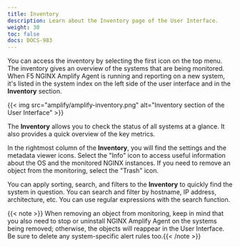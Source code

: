 ```yaml
---
title: Inventory
description: Learn about the Inventory page of the User Interface.
weight: 30
toc: false
docs: DOCS-983
---
```



You can access the inventory by selecting the first icon on the top menu. The inventory gives an overview of the systems that are being monitored. When F5 NGINX Amplify Agent is running and reporting on a new system, it's listed in the system index on the left side of the user interface and in the **Inventory** section.

{{< img src="amplify/amplify-inventory.png" alt="Inventory section of the User Interface" >}}

The **Inventory** allows you to check the status of all systems at a glance. It also provides a quick overview of the key metrics.

In the rightmost column of the **Inventory**, you will find the settings and the metadata viewer icons. Select the "Info" icon to access useful information about the OS and the monitored NGINX instances. If you need to remove an object from the monitoring, select the "Trash" icon.

You can apply sorting, search, and filters to the **Inventory** to quickly find the system in question. You can search and filter by hostname, IP address, architecture, etc. You can use regular expressions with the search function.

{{< note >}} When removing an object from monitoring, keep in mind that you also need to stop or uninstall NGINX Amplify Agent on the systems being removed; otherwise, the objects will reappear in the User Interface. Be sure to delete any system-specific alert rules too.{{< /note >}}
